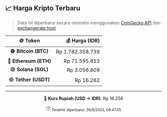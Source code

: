 

<!-- HARGA_KRIPTO -->
## 📈 Harga Kripto Terbaru

> Data ini diperbarui secara otomatis menggunakan [CoinGecko API](https://www.coingecko.com/) dan [exchangerate.host](https://exchangerate.host/)

<div align="center">

| 🪙 Token | 💰 Harga (IDR) |
|:------:|---------------:|
| 🟠 **Bitcoin (BTC)**   | Rp 1.782.358.739 |
| 🔵 **Ethereum (ETH)**  | Rp 71.595.853 |
| 🟣 **Solana (SOL)**    | Rp 3.056.809 |
| 🟢 **Tether (USDT)**   | Rp 16.262 |

---

💱 **Kurs Rupiah (USD → IDR)**: Rp 16.256

🕒 <sub>Terakhir diperbarui: 26/8/2025, 09.47.05</sub>

</div>
<!-- /HARGA_KRIPTO -->